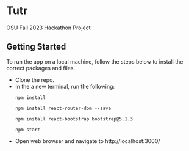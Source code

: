 # Tutr
OSU Fall 2023 Hackathon Project

## Getting Started
To run the app on a local machine, follow the steps below to install the correct packages and files.

* Clone the repo.
* In the a new terminal, run the following:
    ```
    npm install
    ```
    ```
    npm install react-router-dom --save
    ```
    ```
    npm install react-bootstrap bootstrap@5.1.3
    ```
    ```
    npm start
    ```
* Open web browser and navigate to http://localhost:3000/
